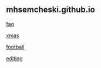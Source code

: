 ## mhsemcheski.github.io

[faq](faq.md)

[xmas](http://xmas.semcheski.com)

[football](football.md)

[editing](editing.md)
